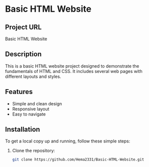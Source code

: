 # Basic HTML Website

## Project URL
Basic HTML Website

## Description
This is a basic HTML website project designed to demonstrate the fundamentals of HTML and CSS. It includes several web pages with different layouts and styles.

## Features
- Simple and clean design
- Responsive layout
- Easy to navigate

## Installation
To get a local copy up and running, follow these simple steps:

1. Clone the repository:
   ```sh
   git clone https://github.com/Hema2331/Basic-HTML-Website.git
